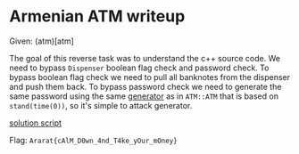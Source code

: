 # Armenian ATM writeup

Given: (atm)[atm]

The goal of this reverse task was to understand the c++ source code. We need to bypass `Dispenser` boolean flag check and password check. To bypass boolean flag check we need to pull all banknotes from the dispenser and push them back. To bypass password check we need to generate the same password using the same [generator](atm.cpp) as in `ATM::ATM` that is based on `stand(time(0))`, so it's simple to attack generator.

[solution script](atm.py)

Flag: `Ararat{cAlM_D0wn_4nd_T4ke_yOur_mOney}`